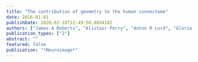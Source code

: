 ```yaml
---
title: "The contribution of geometry to the human connectome"
date: 2016-01-01
publishDate: 2020-02-18T22:49:50.889418Z
authors: ["James A Roberts", "Alistair Perry", "Anton R Lord", "Gloria Roberts", "Philip B Mitchell", "Robert E Smith", "Fernando Calamante", "Michael Breakspear"]
publication_types: ["2"]
abstract: ""
featured: false
publication: "*Neuroimage*"
---
```


